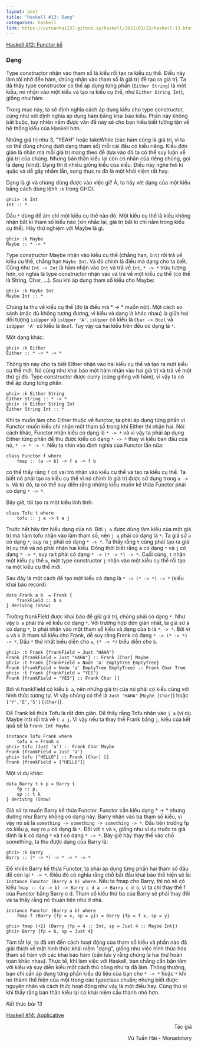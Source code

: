 ```yaml
---
layout: post
title: "Haskell #13: Dạng"
categories: haskell
link: https://vutuanhai237.github.io/haskell/2021/03/23/haskell-13.html
---
```


[Haskell #12: Functor kế](https://vutuanhai237.github.io/haskell/2021/03/25/haskell-12.html)

### **Dạng**
 
Type constructor nhận vào tham số là kiểu rồi tạo ra kiểu cụ thể. Điều này làm tôi nhớ đến hàm, chúng nhận vào tham số là giá trị để tạo ra giá trị. Ta đã thấy type constructor có thể áp dụng từng phần (`Either String`) là một kiểu, nó nhận vào một kiểu và tạo ra kiểu cụ thể, như `Either String Int`), giống như hàm. 

Trong mục này, ta sẽ định nghĩa cách áp dụng kiểu cho type constructor, cũng như xét định nghĩa áp dụng hàm bằng khai báo kiểu. Phần này không bắt buộc, tuy nhiên nắm được vấn đề này sẽ cho bạn hiểu biết tường tận về hệ thống kiểu của Haskell hơn.

Những giá trị như 3, "YEAH" hoặc takeWhile (các hàm cũng là giá trị, vì ta có thể dùng chúng dưới dạng tham số) mỗi cái đều có kiểu riêng. Kiểu đơn giản là nhãn mà mỗi giá trị mang theo để dựa vào đó ta có thể suy luận về giá trị của chúng. Nhưng bản thân kiểu lại còn có nhãn của riêng chúng, gọi là dạng (kind). Dạng thì ít nhiều giống kiểu của kiểu. Điều này nghe hơi kì quặc và dễ gây nhầm lẫn, song thực ra đó là một khái niệm rất hay.

Dạng là gì và chúng dùng được vào việc gì? À, ta hãy xét dạng của một kiểu bằng cách dùng lệnh `:k` trong GHCI.
```
ghci> :k Int
Int :: *
```
Dấu `*` dùng để ám chỉ một kiểu cụ thể nào đó. Một kiểu cụ thể là kiểu không nhận bất kì tham số kiểu nào (xin nhắc lại, giá trị bất kì chỉ nằm trong kiểu cụ thể). Hãy thử nghiệm với Maybe là gì.
```
ghci> :k Maybe
Maybe :: * -> *
```
Type constructor Maybe nhận vào kiểu cụ thể (chẳng hạn, `Int`) rồi trả về kiểu cụ thể, chẳng hạn `Maybe Int`. Và đó chính là điều mà dạng cho ta biết. Cũng như `Int -> Int` là hàm nhận vào `Int` và trả về `Int`, `* -> *` trừu tượng hơn, có nghĩa là type constructor nhận vào và trả về một kiểu cụ thể (có thể là String, Char, ...). Sau khi áp dụng tham số kiểu cho Maybe:
```
ghci> :k Maybe Int
Maybe Int :: *
```
Chúng ta thu về kiểu cụ thể (đó là điều mà * -> * muốn nói). Một cách so sánh (mặc dù không tương đương, vì kiểu và dạng là khác nhau) là giữa hai đối tượng `isUpper` và `isUpper 'A'`. `isUpper` có kiểu là `Char -> Bool` và `isUpper 'A'` có kiểu là `Bool`. Tuy vậy cả hai kiểu trên đều có dạng là `*`.

Một dạng khác:
```
ghci> :k Either
Either :: * -> * -> *
```
Thông tin này cho ta biết Either nhận vào hai kiểu cụ thể và tạo ra một kiểu cụ thể mới. Nó cũng như khai báo một hàm nhận vào hai giá trị và trả về một thứ gì đó. Type constructor được curry (cũng giống với hàm), vì vậy ta có thể áp dụng từng phần.
```
ghci> :k Either String
Either String :: * -> *
ghci> :k Either String Int
Either String Int :: *
```
Khi ta muốn làm cho Either thuộc về functor, ta phải áp dụng từng phần vì Functor muốn kiểu chỉ nhận một tham số trong khi Either thì nhận hai. Nói cách khác, Functor nhận kiểu có dạng là `* -> *` và vì vậy ta phải áp dụng Either từng phần để thu được kiểu có dạng `* -> *` thay vì kiểu ban đầu của nó, `* -> * -> *`. Nếu ta nhìn vào định nghĩa của Functor lần nữa:
```
class Functor f where 
    fmap :: (a -> b) -> f a -> f b
```
có thể thấy rằng `f` có vai trò nhận vào kiểu cụ thể và tạo ra kiểu cụ thể. Ta biết nó phải tạo ra kiểu cụ thể vì nó chính là giá trị được sử dụng trong `a -> b`. Và từ đó, ta có thể suy diễn rằng những kiểu muốn kế thừa Functor phải có dạng `* -> *`.

Bây giờ, tôi tạo ra một kiểu linh tinh:
```
class Tofu t where
    tofu :: j a -> t a j
```
Trước hết hãy tìm hiểu dạng của nó. Bởi `j a` được dùng làm kiểu của một giá trị mà hàm tofu nhận vào làm tham số, nên `j a` phải có dạng là `*`. Ta giả sử `a` có dạng `*`, suy ra `j` phải có dạng `* -> *`. Ta thấy rằng `t` cũng phải tạo ra giá trị cụ thể và nó phải nhận hai kiểu. Đồng thời biết rằng a có dạng `*` và `j` có dạng `* -> *`, suy ra t phải có dạng `* -> (* -> *) -> *`. Cuối cùng, `t` nhận một kiểu cụ thể `a`, một type constructor `j` nhận vào một kiểu cụ thể rồi tạo ra một kiểu cụ thể mới.

Sau đây là một cách để tạo một kiểu có dạng là `* -> (* -> *) -> *` (kiểu khai báo record).
```
data Frank a b  = Frank {
    frankField :: b a
} deriving (Show)
```
Trường frankField được khai báo để giữ giá trị, chúng phải có dạng `*`. Như vậy `b a` phải trả về kiểu có dạng `*`. Với trường hợp đơn giản nhất, ta giả sử a có dạng `*`, b phải nhận vào một tham số kiểu và dạng của b là `* -> *`. Bởi vì `a` và `b` là tham số kiểu cho Frank, dễ suy rằng Frank có dạng `* -> (* -> *) -> *`. Dấu `*` thứ nhất biểu diễn cho `a`, `(* -> *)` biểu diễn cho `b`. 
```
ghci> :t Frank {frankField = Just "HAHA"}
Frank {frankField = Just "HAHA"} :: Frank [Char] Maybe
ghci> :t Frank {frankField = Node 'a' EmptyTree EmptyTree}
Frank {frankField = Node 'a' EmptyTree EmptyTree} :: Frank Char Tree
ghci> :t Frank {frankField = "YES"}
Frank {frankField = "YES"} :: Frank Char []
```
Bởi vì frankField có kiểu `b a`, nên những giá trị của nó phải có kiểu cũng với hình thức tương tự. Vì vậy chúng có thể là `Just "HAHA"` (`Maybe [Char]`) hoặc `['Y','E','S']` (`[Char]`). 

Để Frank kế thừa Tofu là rất đơn giản. Dễ thấy rằng Tofu nhận vào `j a` (ví dụ Maybe Int) rồi trả về `t a j`. Vì vậy nếu ta thay thế Frank bằng `j`, kiểu của kết quả sẽ là `Frank Int Maybe`.
```
instance Tofu Frank where
    tofu x = Frank x
ghci> tofu (Just 'a') :: Frank Char Maybe
Frank {frankField = Just 'a'}
ghci> tofu ["HELLO"] :: Frank [Char] []
Frank {frankField = ["HELLO"]}
```
Một ví dụ khác:
```
data Barry t k p = Barry { 
    fp :: p, 
    sp :: t k 
} deriving (Show)
```
Giả sử ta muốn Barry kế thừa Functor. Functor cần kiểu dạng * -> * nhưng dường như Barry không có dạng này. Barry nhận vào ba tham số kiểu, vì vậy nó sẽ là `something -> something -> something -> *`. Đầu tiên trường fp có kiểu `p`, suy ra `p` có dạng là `*`. Đối với `t` và `k`, giống như ví dụ trước ta giả định là k có dạng `*` và t có dạng `* -> *`. Bây giờ hãy thay thế vào chỗ something, ta thu được dạng của Barry là:
```
ghci> :k Barry
Barry :: (* -> *) -> * -> * -> *
```
Để khiến Barry kế thừa Functor, ta phải áp dụng từng phần hai tham số đầu để còn lại `* -> *`. Điều đó có nghĩa rằng chỗ bắt đầu khai báo thể hiện sẽ là: `instance Functor (Barry a b) where`. Nếu ta fmap cho Barry, thì nó sẽ có kiểu `fmap :: (a -> b) -> Barry c d a -> Barry c d b`, vì ta chỉ thay thế f của Functor bằng Barry c d. Tham số kiểu thứ ba của Barry sẽ phải thay đổi và ta thấy rằng nó thuận tiện như ở nhà.
```
instance Functor (Barry a b) where
    fmap f (Barry {fp = x, sp = y}) = Barry {fp = f x, sp = y}

ghci> fmap (+2) (Barry {fp = 4 :: Int, sp = Just 4 :: Maybe Int})
ghci> Barry {fp = 6, sp = Just 4}
```

Tóm tắt lại, ta đã xét đến cách hoạt động của tham số kiểu và phần nào đã giải thích về mặt hình thức khái niệm "dạng", giống như việc hình thức hóa tham số hàm với các khai báo hàm (cần lưu ý rằng chúng là hai thứ hoàn toàn khác nhau). Thực tế, khi làm việc với Haskell, bạn chẳng cần bận tâm với kiểu và suy diễn kiểu một cách thủ công như ta đã làm. Thông thường, bạn chỉ cần áp dụng từng phần kiểu dữ liệu của bạn cho `* -> *` hoặc `*` khi nó thành thể hiện của một trong các typeclass chuẩn; nhưng biết được nguyên nhân và cách thức hoạt động như vậy là một điều hay. Cũng thú vị khi thấy rằng bản thân kiểu lại có khái niệm cấu thành nhỏ hơn.

*Kết thúc bài 13*

[Haskell #14: Applicative](https://vutuanhai237.github.io/haskell/2021/03/25/haskell-14.html)

<p style="text-align: right">Tác giả</p>

<p style="text-align: right;">
Vũ Tuấn Hải - Monadotory
</p>